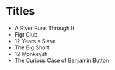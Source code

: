 # Titles

* A River Runs Through It
* Figt Club
* 12 Years a Slave
* The Big Short
* 12 Monkeysh
* The Curious Case of Benjamin Button
